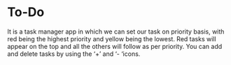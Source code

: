 # To-Do
It is a task manager app in which we can set our task on priority basis, with red being the highest priority and yellow being the lowest. Red tasks will appear on the top and all the others will follow as per  priority. You can add and delete tasks by using the ‘+’ and ‘- ‘icons.

